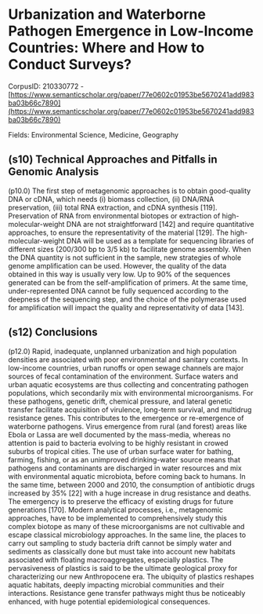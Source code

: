 # Urbanization and Waterborne Pathogen Emergence in Low-Income Countries: Where and How to Conduct Surveys?

CorpusID: 210330772 - [https://www.semanticscholar.org/paper/77e0602c01953be5670241add983ba03b66c7890](https://www.semanticscholar.org/paper/77e0602c01953be5670241add983ba03b66c7890)

Fields: Environmental Science, Medicine, Geography

## (s10) Technical Approaches and Pitfalls in Genomic Analysis
(p10.0) The first step of metagenomic approaches is to obtain good-quality DNA or cDNA, which needs (i) biomass collection, (ii) DNA/RNA preservation, (iii) total RNA extraction, and cDNA synthesis [119]. Preservation of RNA from environmental biotopes or extraction of high-molecular-weight DNA are not straightforward [142] and require quantitative approaches, to ensure the representativity of the material [129]. The high-molecular-weight DNA will be used as a template for sequencing libraries of different sizes (200/300 bp to 3/5 kb) to facilitate genome assembly. When the DNA quantity is not sufficient in the sample, new strategies of whole genome amplification can be used. However, the quality of the data obtained in this way is usually very low. Up to 90% of the sequences generated can be from the self-amplification of primers. At the same time, under-represented DNA cannot be fully sequenced according to the deepness of the sequencing step, and the choice of the polymerase used for amplification will impact the quality and representativity of data [143].
## (s12) Conclusions
(p12.0) Rapid, inadequate, unplanned urbanization and high population densities are associated with poor environmental and sanitary contexts. In low-income countries, urban runoffs or open sewage channels are major sources of fecal contamination of the environment. Surface waters and urban aquatic ecosystems are thus collecting and concentrating pathogen populations, which secondarily mix with environmental microorganisms. For these pathogens, genetic drift, chemical pressure, and lateral genetic transfer facilitate acquisition of virulence, long-term survival, and multidrug resistance genes. This contributes to the emergence or re-emergence of waterborne pathogens. Virus emergence from rural (and forest) areas like Ebola or Lassa are well documented by the mass-media, whereas no attention is paid to bacteria evolving to be highly resistant in crowed suburbs of tropical cities. The use of urban surface water for bathing, farming, fishing, or as an unimproved drinking-water source means that pathogens and contaminants are discharged in water resources and mix with environmental aquatic microbiota, before coming back to humans. In the same time, between 2000 and 2010, the consumption of antibiotic drugs increased by 35% [22] with a huge increase in drug resistance and deaths. The emergency is to preserve the efficacy of existing drugs for future generations [170]. Modern analytical processes, i.e., metagenomic approaches, have to be implemented to comprehensively study this complex biotope as many of these microorganisms are not cultivable and escape classical microbiology approaches. In the same line, the places to carry out sampling to study bacteria drift cannot be simply water and sediments as classically done but must take into account new habitats associated with floating macroaggregates, especially plastics. The pervasiveness of plastics is said to be the ultimate geological proxy for characterizing our new Anthropocene era. The ubiquity of plastics reshapes aquatic habitats, deeply impacting microbial communities and their interactions. Resistance gene transfer pathways might thus be noticeably enhanced, with huge potential epidemiological consequences. 

